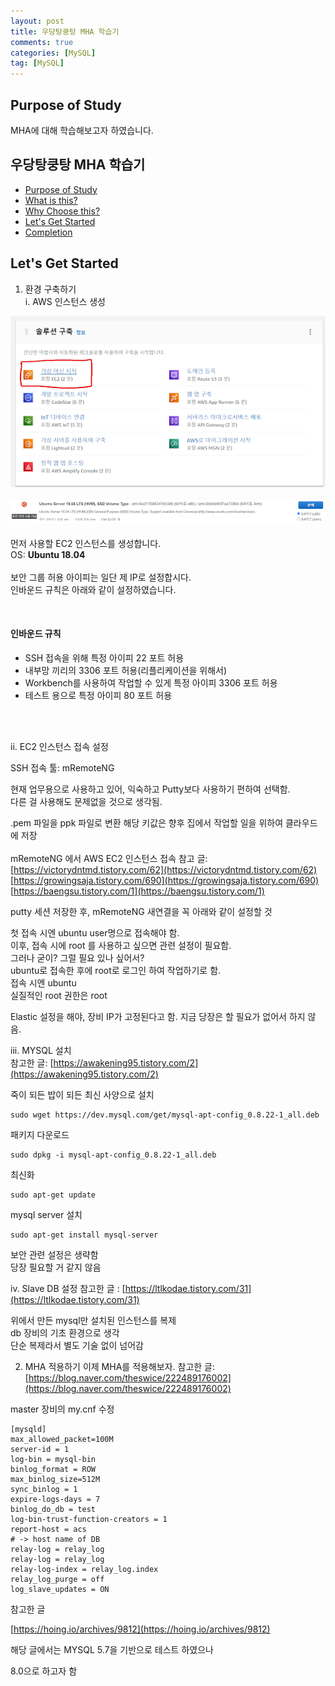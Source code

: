 ```yaml
---
layout: post
title: 우당탕쿵탕 MHA 학습기
comments: true
categories: [MySQL]
tag: [MySQL]
---
```


## Purpose of Study
MHA에 대해 학습해보고자 하였습니다. 

## 우당탕쿵탕 MHA 학습기
 - [Purpose of Study](#purpose-of-study)
 - [What is this?](#what-is-this)
 - [Why Choose this?](#why-choose-this)
 - [Let's Get Started](#lets-get-started)
 - [Completion](#전부-적용이-된-모습)


## Let's Get Started
1. 환경 구축하기<br/>
 i. AWS 인스턴스 생성<br/>

![](../asset/MHA/images/AWS%EC%9D%B8%EC%8A%A4%ED%84%B4%EC%8A%A4%EC%83%9D%EC%84%B1.png)  


![](../asset/MHA/images/AWS%EC%9D%B8%EC%8A%A4%ED%84%B4%EC%8A%A4%EC%83%9D%EC%84%B12.png)  


먼저 사용할 EC2 인스턴스를 생성합니다. <br/>
OS: **Ubuntu 18.04**<br/>
<br/>
보안 그룹 허용 아이피는 일단 제 IP로 설정합시다. <br/>
인바운드 규칙은 아래와 같이 설정하였습니다. <br/>

<br/>

#### 인바운드 규칙
 - SSH 접속을 위해 특정 아이피 22 포트 허용
 - 내부망 끼리의 3306 포트 허용(리플리케이션을 위해서)
 - Workbench를 사용하여 작업할 수 있게 특정 아이피 3306 포트 허용 
 - 테스트 용으로 특정 아이피  80 포트 허용
<br/>
<br/>

 ii. EC2 인스턴스 접속 설정 <br/>

SSH 접속 툴: mRemoteNG<br/>

현재 업무용으로 사용하고 있어, 익숙하고 Putty보다 사용하기 편하여 선택함. <br/>
다른 걸 사용해도 문제없을 것으로 생각됨. <br/>

.pem 파일을 ppk 파일로 변환 해당 키값은 향후 집에서 작업할 일을 위하여 클라우드에 저장<br/>
<br/>
mRemoteNG 에서 AWS EC2 인스턴스 접속 참고 글: <br/>
[https://victorydntmd.tistory.com/62](https://victorydntmd.tistory.com/62)  
[https://growingsaja.tistory.com/690](https://growingsaja.tistory.com/690)  
[https://baengsu.tistory.com/1](https://baengsu.tistory.com/1)  


putty 세션 저장한 후, mRemoteNG 새연결을 꼭 아래와 같이 설정할 것



첫 접속 시엔 ubuntu user명으로 접속해야 함.  
이후, 접속 시에 root 를 사용하고 싶으면 관련 설정이 필요함.  
그러나 굳이? 그럴 필요 있나 싶어서?   
ubuntu로 접속한 후에 root로 로그인 하여 작업하기로 함.  
접속 시엔 ubuntu   
실질적인 root 권한은 root   

Elastic 설정을 해야, 장비 IP가 고정된다고 함. 지금 당장은 할 필요가 없어서 하지 않음.  


 iii. MYSQL 설치  
참고한 글: [https://awakening95.tistory.com/2](https://awakening95.tistory.com/2)  
  
죽이 되든 밥이 되든 최신 사양으로 설치  

```
sudo wget https://dev.mysql.com/get/mysql-apt-config_0.8.22-1_all.deb
```

패키지 다운로드  

```
sudo dpkg -i mysql-apt-config_0.8.22-1_all.deb
```

최신화

```
sudo apt-get update
```

mysql server 설치 
```
sudo apt-get install mysql-server
```
  
보안 관련 설정은 생략함  
당장 필요할 거 같지 않음  

 iv. Slave DB 설정
참고한 글 : [https://ltlkodae.tistory.com/31](https://ltlkodae.tistory.com/31)  
  
위에서 만든 mysql만 설치된 인스턴스를 복제  
db 장비의 기초 환경으로 생각  
단순 복제라서 별도 기술 없이 넘어감  


2. MHA 적용하기
이제 MHA를 적용해보자. 
참고한 글: [https://blog.naver.com/theswice/222489176002](https://blog.naver.com/theswice/222489176002)  
  
master 장비의 my.cnf 수정   
  
```shell
[mysqld]
max_allowed_packet=100M
server-id = 1
log-bin = mysql-bin
binlog_format = ROW
max_binlog_size=512M
sync_binlog = 1
expire-logs-days = 7
binlog_do_db = test
log-bin-trust-function-creators = 1
report-host = acs
# -> host name of DB
relay-log = relay_log
relay-log = relay_log
relay-log-index = relay_log.index
relay_log_purge = off
log_slave_updates = ON
```  



참고한 글

[https://hoing.io/archives/9812](https://hoing.io/archives/9812)

해당 글에서는 MYSQL 5.7을 기반으로 테스트 하였으나 

8.0으로 하고자 함

